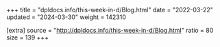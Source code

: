 +++
title = "dpldocs.info/this-week-in-d/Blog.html"
date = "2022-03-22"
updated = "2024-03-30"
weight = 142310

[extra]
source = "http://dpldocs.info/this-week-in-d/Blog.html"
ratio = 80
size = 139
+++
